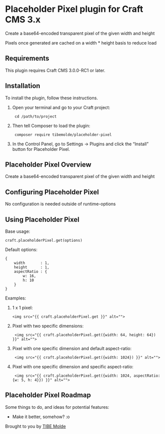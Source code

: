 # Placeholder Pixel plugin for Craft CMS 3.x

Create a base64-encoded transparent pixel of the given width and height

Pixels once generated are cached on a width * height basis to reduce load

## Requirements

This plugin requires Craft CMS 3.0.0-RC1 or later.

## Installation

To install the plugin, follow these instructions.

1. Open your terminal and go to your Craft project:

        cd /path/to/project

2. Then tell Composer to load the plugin:

        composer require tibemolde/placeholder-pixel

3. In the Control Panel, go to Settings → Plugins and click the “Install” button for Placeholder Pixel.

## Placeholder Pixel Overview

Create a base64-encoded transparent pixel of the given width and height

## Configuring Placeholder Pixel

No configuration is needed outside of runtime-options

## Using Placeholder Pixel

Base usage:

    craft.placeholderPixel.get(options)
    
Default options:

    {
        width       : 1,
        height      : 1,
        aspectRatio : {
            w: 16,
            h: 10
        }
    }    
    
Examples:

1.  1 x 1 pixel:

        <img src="{{ craft.placeholderPixel.get }}" alt="">

2. Pixel with two specific dimensions:

        <img src="{{ craft.placeholderPixel.get({width: 64, height: 64}) }}" alt="">
        
3. Pixel with one specific dimension and default aspect-ratio:

        <img src="{{ craft.placeholderPixel.get({width: 1024}) }}" alt="">
    
4. Pixel with one specific dimension and specific aspect-ratio:

        <img src="{{ craft.placeholderPixel.get({width: 1024, aspectRatio: {w: 5, h: 4}}) }}" alt="">

## Placeholder Pixel Roadmap

Some things to do, and ideas for potential features:

* Make it better, somehow? :o

Brought to you by [TIBE Molde](https://github.com/tibemolde)
